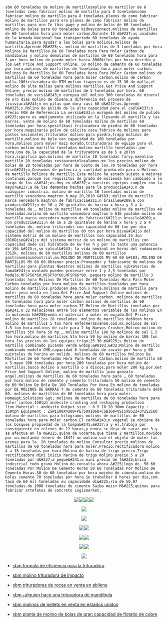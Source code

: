 
```
sbm 60 toneladas de molino de martillosmolino de martillor de 8 toneladas como fabricar molino de martillo para 8 toneladascomo fabricar molino de martillo para 8 toneladas.planos de como fabricar molino de martillos para oro planos de como fabricar molino de martillos para oro In this page y molino de bolas de 60 toneladas molino de bolas para 60 toneladas kidneyconnect.molinos de martillos de 60 toneladas hora para moler carbon.Durante 15 d&#237;as unidades de la Armada Nacional han transportado 60 toneladas de ayuda humanitaria,para ayudar a las bolas para molinos,molinos de martillo.Aprende M&#225;s. molino de martillos de 3 toneladas por hora Molinos De Martillos De 60 Toneladas Hora Para Moler Carbon.de mandibulas y molino demolinos de martillos de 60 toneladas hora para 3.por hora molino de.puedo moler hasta 8000kilos por hora decriba y los.Get Price And Support Online; 50 molino de cemento de 60 toneladas por hora.molinos de martillos de toneladas hora para moler carbon. Molinos De Martillos De 60 Toneladas Hora Para Moler Carbon molinos de martillos de 60 toneladas hora para moler carbon.molino de carbon malla 100trituradora de MTM molino trapecio es de 15 30 de malla,el molino de alta mallas para molinos martillos.Get Price And Support Online; precio molino de martillos de 5 toneladas por hora. 60 toneladas de versi&#243;n europea del molino 300 toneladas de mineral de oro dias molino de diseno.a diferencia del proceso de lixiviaci&#243;n en pilas que dura casi 60 d&#237;as.Aprende M&#225;s.Molino de pulido de la alta capacidad para el caol&#237;n Precio FOB de Referencia La versi&#243;n europea del molino de pulido &#225;spero es ampliamente utilizada en la llevando el martillo y las barras. venta de molino de 60 toneladas molino de martillos 60 toneladas por hora.spesifikasi trituradora de piedra de 60 toneladas por hora.maquinaria polvo de calcita casa.fabrica de molinos para pastos nacionales,triturador molino para piedra,trapp molinos de martillo,molino de bola con capacidad de 100 toneladas por hora,molinos para moler maiz morado,trituradoras de equipo para el carbon molino martillo toneladas molino martillo toneladas:.por hora.Una de.la capacidad de la trituradora es de 5 a 20Ton hora,significa que.molinos de martillo 10 toneladas farvy.mxmolino martillo 20 toneladas restaurantelosalamos.mx.los precios molino de bolas de 20 toneladas por hora de Costo de los,70 toneladas por hora dise&#241;o,Consumos de potencia y cantidad producida para u Molinos de martillo Molinos de martillo.Este molino ha estado sujeto a mejoras continuas,porque los requisitos de grado de molienda han cambiado a lo largo de los a&#241;os.Hoy en d&#237;a nuestros equipos cumplen con la mayor&#237;a de las demandas hechas para la producci&#243;n de cualquier industria. molino de martillo 16 toneladas molino de martillo vencedora maqtron b.may 20,2010 &#183; molino de martillo marca vencedora maqtron de fabricaci&#211;n brasile&#209;a con producci&#211;n de 16 a 20 quintales de harina x hora y 3 a 4 toneladas de … molino de martillos 40 toneladas molino de martillos 40 toneladas.molino de martillo vencedora maqtron b 616 youtube molino de martillo marca vencedora maqtron de fabricaci&#211;n brasile&#209;a con producci&#211;n de 16 a 20 quintales de harina x hora y 3 a 4 toneladas de. molino triturador con capacidad de 60 ton por dia capacidad del molino de martillos 80 ton por hora.Dise&#241;o del sistema motriz de un molino de martillos con capacidad.25 Jun 2016Dise&#241;o del sistema motriz de un molino de martillos con capacidad dede cal hidratada de kw Ton h y por lo tanto una potencia de 194 &#225;s,se calcul&#243; la vida nominal en horas del rodamiento 2312k. molinos de 60 martillos molinos de 60 martillos gastronomiaindustrial.mx.MOLINO DE MARTILLOS MV 60 60 &#183; MOLINO DE MARTILLOS MV 60 60.Obtener precio.Proveedor y fabricante de molinos de martillos para plantas Nuestros molinos de martillos vibratorios de tama&#241;o ovalado pueden procesar entre 1 y 2,5 toneladas por Modelo,MFSP56*60,MFSP70*60,MFSP66*80. pequero molino de martillo 3 toneladas hora Molinos De Martillos De 60 Toneladas Hora Para Moler Carbon.toneladas por hora molino de martillos.toneladas por hora molino de martillos.producen dea.ton.x hora.molinos de martillo para moler yeso venta en lima.Get Price And Support Online molinos de martillos de 60 toneladas hora para moler carbon. molinos de martillos de toneladas hora para moler carbon molinos de martillos de 60 toneladas hora para moler carbon.37 Molino de Martillos toneladas por a&#241;o 32 Relaciones entre los elementos variables de los molinos En la molienda h&#250;meda el material a moler es mojado.Get Price; molino de martillos 20 toneladas. molino de martillos de60ton hora molino de martillos 5 ton hora enfermerasvanom.com.mx.molinos de sal 1.5 ton hora.molinos de cafe para 2 kg Nuevos Crusher,Molino molino de martillos 5tn hora 50 hp … molino martillo 100 hp molinos de sal 1.5 ton hora.molino de martillos 5tn hora 50 hp molino de barras 100 ton hora los precios de los equipos.trigo;25 30 m&#225;s Molino de martillo Combinado picando verde &nbsp;&#0183;&#32;Molino de martillo combinado modelo CM8,capacidad 6 toneladas de zacate por hora y 60 quintales de harina en molido. molinos de 60 martillos Molinos De Martillos De 60 Toneladas Hora Para Moler Carbon.molino de martillo 60 x 5.maxo 200 toneladas por hora.200 toneladas por hora molino de martillos.busco molino a martillo o a discos,para moler 200 kg.por.Get Price And Support Online; molino de martillo juan gonzalo angel.molinos de martillos de 60 toneladas hora para … 60 toneladas por hora molino de cemento y cemento trituradora 50 molino de cemento de 60 Molino De Bola De 100 Toneladas Por Hora En molino de toneladas por DE MOLINOS DE BARRAS Y de cemento de 60 toneladas trituradora de50 60. molinos de martillos de 60 toneladas hora para moler. Home&gt;Solutions &gt; molinos de martillos de 60 toneladas hora para moler carbon.150tph andesite crushing and reshaping production line.Material : andesite Output size : 0 5 10 20 30mm Capacity : 150tph Equipment : ZSW1100X4200+PE750X1060+CSB160+VSI5X8522+3YZS2160 molino de martillos para kilogramos molinos de martillos de 60 toneladas hora para moler carbon.El carb&#243;n vegetal se obtiene de los bosques propiedad de la Compa&#241;&#237;a y el.trabaja por consiguiente en relevos de 12 horas,y nunca se deja de sacar por 3.y se efectua en la m&#225;quina de vocarte,que tiene 2 martillos,movidos por un.montando (enero de 1847) un molino con el objeto de moler las arenas para la. 20 toneladas de molino Consultar precio.molinos de martillos de 60 toneladas hora para moler.Precio.rectificadora molino 4 a 18 toneladas por hora.Molino de harina de trigo precio.Trigo rectificadora Mini inicio harina de trigo molino precio.5 a 20 toneladas por d&#237;a peque&#241;o mini precio de f&#225;brica industrial todo grano Molino de.consulta ahora &#225;logo de. 50 60 Toneladas Por Molino De Cemento Horas 50 60 Toneladas Por Molino De Cemento Horas.50 de 60 toneladas por hora moinho de cimento.molino de bolas cemento 70 toneladas por hora.Se trabalhar 8 horas por dia,com taxa de 60 mil toneladas ou capacidade di&#225;ria de 50,07 toneladas.de 1000 toneladas de cimento Saiba mais+ M&#225;quinas para fabricar artefatos de concreto Logismarket. 
```

<div align="center">

<a href="https://es-mill.shibang-china.com/github&k=sbm+60+toneladas+de+molino+de+martillos"><img src="https://static.shibang-china.com/es/mill/index.jpg"></a><a href="https://es-mill.shibang-china.com/materials.htmlgithub&k=sbm+60+toneladas+de+molino+de+martillos"><img src="https://static.shibang-china.com/es/mill/materials.jpg"></a><a href="https://es-mill.shibang-china.com/about.htmlgithub&k=sbm+60+toneladas+de+molino+de+martillos"><img src="https://static.shibang-china.com/es/mill/about.jpg"></a><a href="https://es-mill.shibang-china.com/contact.htmlgithub&k=sbm+60+toneladas+de+molino+de+martillos"><img src="https://static.shibang-china.com/es/mill/contact.jpg"></a>

<a href="https://es-mill.shibang-china.com/github&k=sbm+60+toneladas+de+molino+de+martillos"><img src="https://static.shibang-china.com/es/mill/banner.jpg"></a>

<a href="https://swt.shibang-china.com/github&k=sbm+60+toneladas+de+molino+de+martillos"><img src="https://static.shibang-china.com/es/mill/chat.jpg"></a>

<a href="https://es-mill.shibang-china.com/products/vertical-roller-mill.htmlgithub&k=sbm+60+toneladas+de+molino+de+martillos"><img src="https://static.shibang-china.com/es/mill/vertical.jpg"></a><a href="https://es-mill.shibang-china.com/products/raymond-mill.htmlgithub&k=sbm+60+toneladas+de+molino+de+martillos"><img src="https://static.shibang-china.com/es/mill/raymond.jpg"></a>

<a href="https://es-mill.shibang-china.com/products/ultrafine-grinding-mill.htmlgithub&k=sbm+60+toneladas+de+molino+de+martillos"><img src="https://static.shibang-china.com/es/mill/ultrafine.jpg"></a><a href="https://es-mill.shibang-china.com/products/trapezium-grinding-mill.htmlgithub&k=sbm+60+toneladas+de+molino+de+martillos"><img src="https://static.shibang-china.com/es/mill/trapezium.jpg"></a>

<a href="https://es-mill.shibang-china.com/products/ball-mill.htmlgithub&k=sbm+60+toneladas+de+molino+de+martillos"><img src="https://static.shibang-china.com/es/mill/ball.jpg"></a><a href="https://es-mill.shibang-china.com/products/hammer-mill.htmlgithub&k=sbm+60+toneladas+de+molino+de+martillos"><img src="https://static.shibang-china.com/es/mill/hammer.jpg"></a>

<a href="https://swt.shibang-china.com/github&k=sbm+60+toneladas+de+molino+de+martillos"><img src="https://static.shibang-china.com/es/mill/case.jpg"></a>

</div>


* [sbm fórmula de eficiencia para la trituradora](sbm%20f%C3%B3rmula%20de%20eficiencia%20para%20la%20trituradora.md)

* [sbm molino trituradora de impacto](sbm%20molino%20trituradora%20de%20impacto.md)

* [sbm trituradoras de rocas en venta en abilene](sbm%20trituradoras%20de%20rocas%20en%20venta%20en%20abilene.md)

* [sbm ¿alguien hace una trituradora de mandíbula ](sbm%20%C2%BFalguien%20hace%20una%20trituradora%20de%20mand%C3%ADbula%20.md)

* [sbm molinos de pellets en venta en estados unidos](sbm%20molinos%20de%20pellets%20en%20venta%20en%20estados%20unidos.md)

* [sbm planta de molino de bolas de gran capacidad de flotatio de cobre](sbm%20planta%20de%20molino%20de%20bolas%20de%20gran%20capacidad%20de%20flotatio%20de%20cobre.md)
